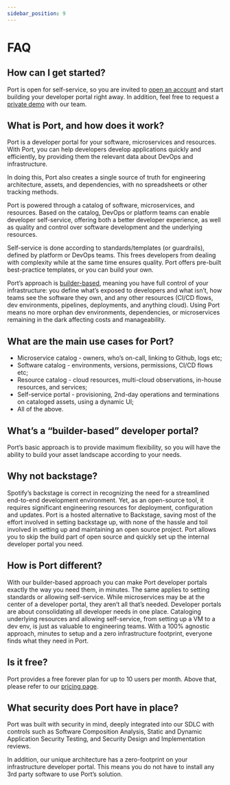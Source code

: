 ```yaml
---
sidebar_position: 9
---
```


# FAQ

## How can I get started?

Port is open for self-service, so you are invited to [open an account](https://app.getport.io/?screen_hint=login) and start building your developer portal right away. In addition, feel free to request a [private demo](https://www.getport.io/free-trial) with our team.

## What is Port, and how does it work?

Port is a developer portal for your software, microservices and resources. With Port, you can help developers develop applications quickly and efficiently, by providing them the relevant data about DevOps and infrastructure.

In doing this, Port also creates a single source of truth for engineering architecture, assets, and dependencies, with no spreadsheets or other tracking methods.

Port is powered through a catalog of software, microservices, and resources. Based on the catalog, DevOps or platform teams can enable developer self-service, offering both a better developer experience, as well as quality and control over software development and the underlying resources.

Self-service is done according to standards/templates (or guardrails), defined by platform or DevOps teams. This frees developers from dealing with complexity while at the same time ensures quality. Port offers pre-built best-practice templates, or you can build your own.

Port’s approach is [builder-based](#whats-a-builder-based-developer-portal), meaning you have full control of your infrastructure: you define what’s exposed to developers and what isn’t, how teams see the software they own, and any other resources (CI/CD flows, dev environments, pipelines, deployments, and anything cloud). Using Port means no more orphan dev environments, dependencies, or microservices remaining in the dark affecting costs and manageability.

## What are the main use cases for Port?

- Microservice catalog - owners, who’s on-call, linking to Github, logs etc;
- Software catalog - environments, versions, permissions, CI/CD flows etc;
- Resource catalog - cloud resources, multi-cloud observations, in-house resources, and services;
- Self-service portal - provisioning, 2nd-day operations and terminations on cataloged assets, using a dynamic UI;
- All of the above.

## What’s a “builder-based” developer portal?

Port’s basic approach is to provide maximum flexibility, so you will have the ability to build your asset landscape according to your needs.

## Why not backstage?

Spotify’s backstage is correct in recognizing the need for a streamlined end-to-end development environment. Yet, as an open-source tool, it requires significant engineering resources for deployment, configuration and updates. Port is a hosted alternative to Backstage, saving most of the effort involved in setting backstage up, with none of the hassle and toil involved in setting up and maintaining an open source project. Port allows you to skip the build part of open source and quickly set up the internal developer portal you need.

## How is Port different?

With our builder-based approach you can make Port developer portals exactly the way you need them, in minutes. The same applies to setting standards or allowing self-service. While microservices may be at the center of a developer portal, they aren’t all that’s needed. Developer portals are about consolidating all developer needs in one place. Cataloging underlying resources and allowing self-service, from setting up a VM to a dev env, is just as valuable to engineering teams. With a 100% agnostic approach, minutes to setup and a zero infrastructure footprint, everyone finds what they need in Port.

## Is it free?

Port provides a free forever plan for up to 10 users per month. Above that, please refer to our [pricing page](https://www.getport.io/pricing).

## What security does Port have in place?

Port was built with security in mind, deeply integrated into our SDLC with controls such as Software Composition Analysis, Static and Dynamic Application Security Testing, and Security Design and Implementation reviews.

In addition, our unique architecture has a zero-footprint on your infrastructure developer portal. This means you do not have to install any 3rd party software to use Port’s solution.
